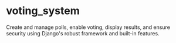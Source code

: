 # voting_system
Create and manage polls, enable voting, display results, and ensure security using Django's robust framework and built-in features.
